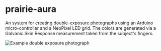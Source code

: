 # prairie-aura
An system for creating double-exposure photographs using an Arduino micro-controller and a NeoPixel LED grid.
The colors are generated via a Galvanic Skin Response measurement taken from the subject's fingers.

![Example double exposure photograph](/.png)

